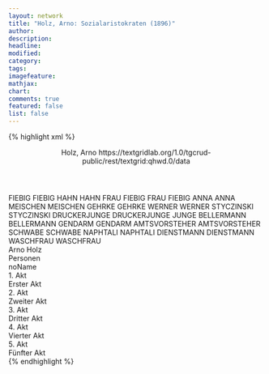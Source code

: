 ```yaml
---
layout: network
title: "Holz, Arno: Sozialaristokraten (1896)"
author:
description:
headline:
modified:
category:
tags:
imagefeature: 
mathjax: 
chart: 
comments: true
featured: false
list: false
---
```

{% highlight xml %}
<?xml-model href="https://raw.githubusercontent.com/DLiNa/project/master/rules/lina.rnc"?><?xml-model href="https://raw.githubusercontent.com/DLiNa/project/master/rules/lina.sch"?>
<play xmlns="http://lina.digital">
  <header>
    <title>Sozialaristokraten</title>
    <subtitle/>
    <genretitle/>
    <author>Holz, Arno</author>
  	<date when="1896" type="print"/>
  	<source>https://textgridlab.org/1.0/tgcrud-public/rest/textgrid:qhwd.0/data</source>
  </header>
  <personae>
    <character>
      <name>FIEBIG</name>
      <alias xml:id="fiebig">
        <name>FIEBIG</name>
      </alias>
    </character>
    <character>
      <name>HAHN</name>
      <alias xml:id="hahn">
        <name>HAHN</name>
      </alias>
    </character>
    <character>
      <name>FRAU FIEBIG</name>
      <alias xml:id="frau_fiebig">
        <name>FRAU FIEBIG</name>
      </alias>
    </character>
    <character>
      <name>ANNA</name>
      <alias xml:id="anna">
        <name>ANNA</name>
      </alias>
    </character>
    <character>
      <name>MEISCHEN</name>
      <alias xml:id="meischen">
        <name>MEISCHEN</name>
      </alias>
    </character>
    <character>
      <name>GEHRKE</name>
      <alias xml:id="gehrke">
        <name>GEHRKE</name>
      </alias>
    </character>
    <character>
      <name>WERNER</name>
      <alias xml:id="werner">
        <name>WERNER</name>
      </alias>
    </character>
    <character>
      <name>STYCZINSKI</name>
      <alias xml:id="styczinski">
        <name>STYCZINSKI</name>
      </alias>
    </character>
    <character>
      <name>DRUCKERJUNGE</name>
      <alias xml:id="druckerjunge">
        <name>DRUCKERJUNGE</name>
      </alias>
    	<alias xml:id="junge">
    		<name>JUNGE</name>
    	</alias>
    </character>
    <character>
      <name>BELLERMANN</name>
      <alias xml:id="bellermann">
        <name>BELLERMANN</name>
      </alias>
    </character>
    <character>
      <name>GENDARM</name>
      <alias xml:id="gendarm">
        <name>GENDARM</name>
      </alias>
    </character>
    <character>
      <name>AMTSVORSTEHER</name>
      <alias xml:id="amtsvorsteher">
        <name>AMTSVORSTEHER</name>
      </alias>
    </character>
    <character>
      <name>SCHWABE</name>
      <alias xml:id="schwabe">
        <name>SCHWABE</name>
      </alias>
    </character>
    <character>
      <name>NAPHTALI</name>
      <alias xml:id="naphtali">
        <name>NAPHTALI</name>
      </alias>
    </character>
    <character>
      <name>DIENSTMANN</name>
      <alias xml:id="dienstmann">
        <name>DIENSTMANN</name>
      </alias>
    </character>
    <character>
      <name>WASCHFRAU</name>
      <alias xml:id="waschfrau">
        <name>WASCHFRAU</name>
      </alias>
    </character>
  </personae>
  <text>
    <div>
      <head>Arno Holz</head>
    </div>
    <div>
      <head>Personen</head>
      <div>
        <head>noName</head>
      </div>
    </div>
    <div>
      <head>1. Akt</head>
      <div>
        <head>Erster Akt</head>
        <sp who="#fiebig">
          <amount n="77" unit="speech_acts"/>
          <amount n="2521" unit="words"/>
          <amount n="44" unit="lines"/>
          <amount n="13875" unit="chars"/>
        </sp>
        <sp who="#hahn">
          <amount n="40" unit="speech_acts"/>
          <amount n="444" unit="words"/>
          <amount n="32" unit="lines"/>
          <amount n="2530" unit="chars"/>
        </sp>
        <sp who="#frau_fiebig">
          <amount n="28" unit="speech_acts"/>
          <amount n="353" unit="words"/>
          <amount n="23" unit="lines"/>
          <amount n="1865" unit="chars"/>
        </sp>
        <sp who="#anna">
          <amount n="9" unit="speech_acts"/>
          <amount n="66" unit="words"/>
          <amount n="9" unit="lines"/>
          <amount n="340" unit="chars"/>
        </sp>
        <sp who="#meischen">
          <amount n="13" unit="speech_acts"/>
          <amount n="339" unit="words"/>
          <amount n="6" unit="lines"/>
          <amount n="1855" unit="chars"/>
        </sp>
        <sp who="#gehrke">
          <amount n="20" unit="speech_acts"/>
          <amount n="464" unit="words"/>
          <amount n="7" unit="lines"/>
          <amount n="2927" unit="chars"/>
        </sp>
        <sp who="#werner">
          <amount n="25" unit="speech_acts"/>
          <amount n="364" unit="words"/>
          <amount n="20" unit="lines"/>
          <amount n="2023" unit="chars"/>
        </sp>
      </div>
    </div>
    <div>
      <head>2. Akt</head>
      <div>
        <head>Zweiter Akt</head>
        <sp who="#werner">
          <amount n="35" unit="speech_acts"/>
          <amount n="708" unit="words"/>
          <amount n="24" unit="lines"/>
          <amount n="4006" unit="chars"/>
        </sp>
        <sp who="#junge">
          <amount n="11" unit="speech_acts"/>
          <amount n="41" unit="words"/>
          <amount n="10" unit="lines"/>
          <amount n="253" unit="chars"/>
        </sp>
        <sp who="#fiebig">
          <amount n="70" unit="speech_acts"/>
          <amount n="1612" unit="words"/>
          <amount n="44" unit="lines"/>
          <amount n="8848" unit="chars"/>
        </sp>
        <sp who="#hahn">
          <amount n="18" unit="speech_acts"/>
          <amount n="200" unit="words"/>
          <amount n="15" unit="lines"/>
          <amount n="1134" unit="chars"/>
        </sp>
        <sp who="#gehrke">
          <amount n="43" unit="speech_acts"/>
          <amount n="1133" unit="words"/>
          <amount n="21" unit="lines"/>
          <amount n="7176" unit="chars"/>
        </sp>
        <sp who="#styczinski">
          <amount n="16" unit="speech_acts"/>
          <amount n="258" unit="words"/>
          <amount n="12" unit="lines"/>
          <amount n="1599" unit="chars"/>
        </sp>
        <sp who="#druckerjunge">
          <amount n="1" unit="speech_acts"/>
          <amount n="4" unit="words"/>
          <amount n="1" unit="lines"/>
          <amount n="15" unit="chars"/>
        </sp>
        <sp who="#bellermann">
          <amount n="22" unit="speech_acts"/>
          <amount n="543" unit="words"/>
          <amount n="8" unit="lines"/>
          <amount n="3374" unit="chars"/>
        </sp>
        <sp who="#gendarm">
          <amount n="5" unit="speech_acts"/>
          <amount n="66" unit="words"/>
          <amount n="4" unit="lines"/>
          <amount n="364" unit="chars"/>
        </sp>
        <sp who="#meischen">
          <amount n="1" unit="speech_acts"/>
          <amount n="22" unit="words"/>
          <amount n="131" unit="chars"/>
        </sp>
      </div>
    </div>
    <div>
      <head>3. Akt</head>
      <div>
        <head>Dritter Akt</head>
        <sp who="#amtsvorsteher">
          <amount n="14" unit="speech_acts"/>
          <amount n="530" unit="words"/>
          <amount n="3" unit="lines"/>
          <amount n="2862" unit="chars"/>
        </sp>
        <sp who="#gehrke">
          <amount n="52" unit="speech_acts"/>
          <amount n="1218" unit="words"/>
          <amount n="25" unit="lines"/>
          <amount n="7384" unit="chars"/>
        </sp>
        <sp who="#schwabe">
          <amount n="12" unit="speech_acts"/>
          <amount n="110" unit="words"/>
          <amount n="11" unit="lines"/>
          <amount n="585" unit="chars"/>
        </sp>
        <sp who="#naphtali">
          <amount n="21" unit="speech_acts"/>
          <amount n="295" unit="words"/>
          <amount n="15" unit="lines"/>
          <amount n="1851" unit="chars"/>
        </sp>
        <sp who="#fiebig">
          <amount n="47" unit="speech_acts"/>
          <amount n="1667" unit="words"/>
          <amount n="19" unit="lines"/>
          <amount n="9332" unit="chars"/>
        </sp>
        <sp who="#hahn">
          <amount n="10" unit="speech_acts"/>
          <amount n="41" unit="words"/>
          <amount n="8" unit="lines"/>
          <amount n="222" unit="chars"/>
        </sp>
        <sp who="#meischen">
          <amount n="22" unit="speech_acts"/>
          <amount n="368" unit="words"/>
          <amount n="15" unit="lines"/>
          <amount n="2036" unit="chars"/>
        </sp>
        <sp who="#dienstmann">
          <amount n="5" unit="speech_acts"/>
          <amount n="81" unit="words"/>
          <amount n="3" unit="lines"/>
          <amount n="461" unit="chars"/>
        </sp>
        <sp who="#bellermann">
          <amount n="1" unit="speech_acts"/>
          <amount n="11" unit="words"/>
          <amount n="1" unit="lines"/>
          <amount n="91" unit="chars"/>
        </sp>
        <sp who="#styczinski">
          <amount n="1" unit="speech_acts"/>
          <amount n="3" unit="words"/>
          <amount n="1" unit="lines"/>
          <amount n="19" unit="chars"/>
        </sp>
        <sp who="#werner">
          <amount n="1" unit="speech_acts"/>
          <amount n="35" unit="words"/>
          <amount n="251" unit="chars"/>
        </sp>
        <sp who="#fiebig #hahn #werner #styczinski #bellermann #gehrke #meischen">
          <amount n="1" unit="speech_acts"/>
          <amount n="8" unit="words"/>
          <amount n="1" unit="lines"/>
          <amount n="55" unit="chars"/>
        </sp>
      </div>
    </div>
    <div>
      <head>4. Akt</head>
      <div>
        <head>Vierter Akt</head>
        <sp who="#werner">
          <amount n="59" unit="speech_acts"/>
          <amount n="1124" unit="words"/>
          <amount n="36" unit="lines"/>
          <amount n="6110" unit="chars"/>
        </sp>
        <sp who="#junge">
          <amount n="9" unit="speech_acts"/>
          <amount n="142" unit="words"/>
          <amount n="7" unit="lines"/>
          <amount n="836" unit="chars"/>
        </sp>
        <sp who="#fiebig">
          <amount n="57" unit="speech_acts"/>
          <amount n="1763" unit="words"/>
          <amount n="20" unit="lines"/>
          <amount n="9542" unit="chars"/>
        </sp>
        <sp who="#gehrke">
          <amount n="19" unit="speech_acts"/>
          <amount n="750" unit="words"/>
          <amount n="7" unit="lines"/>
          <amount n="4667" unit="chars"/>
        </sp>
        <sp who="#bellermann">
          <amount n="16" unit="speech_acts"/>
          <amount n="232" unit="words"/>
          <amount n="10" unit="lines"/>
          <amount n="1557" unit="chars"/>
        </sp>
        <sp who="#styczinski">
          <amount n="4" unit="speech_acts"/>
          <amount n="69" unit="words"/>
          <amount n="3" unit="lines"/>
          <amount n="384" unit="chars"/>
        </sp>
        <sp who="#hahn">
          <amount n="11" unit="speech_acts"/>
          <amount n="165" unit="words"/>
          <amount n="9" unit="lines"/>
          <amount n="873" unit="chars"/>
        </sp>
        <sp who="#waschfrau">
          <amount n="1" unit="speech_acts"/>
          <amount n="23" unit="words"/>
          <amount n="124" unit="chars"/>
        </sp>
      </div>
    </div>
    <div>
      <head>5. Akt</head>
      <div>
        <head>Fünfter Akt</head>
        <sp who="#werner">
          <amount n="30" unit="speech_acts"/>
          <amount n="609" unit="words"/>
          <amount n="19" unit="lines"/>
          <amount n="3292" unit="chars"/>
        </sp>
        <sp who="#hahn">
          <amount n="15" unit="speech_acts"/>
          <amount n="140" unit="words"/>
          <amount n="11" unit="lines"/>
          <amount n="745" unit="chars"/>
        </sp>
        <sp who="#fiebig">
          <amount n="24" unit="speech_acts"/>
          <amount n="515" unit="words"/>
          <amount n="14" unit="lines"/>
          <amount n="2860" unit="chars"/>
        </sp>
        <sp who="#meischen">
          <amount n="15" unit="speech_acts"/>
          <amount n="337" unit="words"/>
          <amount n="10" unit="lines"/>
          <amount n="1749" unit="chars"/>
        </sp>
        <sp who="#gehrke">
          <amount n="6" unit="speech_acts"/>
          <amount n="172" unit="words"/>
          <amount n="1" unit="lines"/>
          <amount n="1031" unit="chars"/>
        </sp>
      </div>
    </div>
  </text>
</play>
{% endhighlight %}